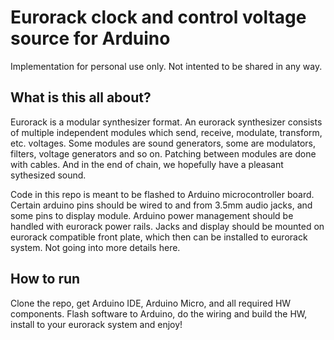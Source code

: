 # Eurorack clock and control voltage source for Arduino

Implementation for personal use only. Not intented to be shared in any way.

## What is this all about?

Eurorack is a modular synthesizer format. An eurorack synthesizer consists of multiple independent modules which send, receive, modulate, transform, etc. voltages. Some modules are sound generators, some are modulators, filters, voltage generators and so on. Patching between modules are done with cables. And in the end of chain, we hopefully have a pleasant sythesized sound.

Code in this repo is meant to be flashed to Arduino microcontroller board. Certain arduino pins should be wired to and from 3.5mm audio jacks, and some pins to display module. Arduino power management should be handled with eurorack power rails. Jacks and display should be mounted on eurorack compatible front plate, which then can be installed to eurorack system. Not going into more details here.

## How to run

Clone the repo, get Arduino IDE, Arduino Micro, and all required HW components. Flash software to Arduino, do the wiring and build the HW, install to your eurorack system and enjoy!
